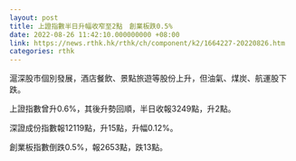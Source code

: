 ```yaml
---
layout: post
title: 上證指數半日升幅收窄至2點　創業板跌0.5%
date: 2022-08-26 11:42:10.000000000 +08:00
link: https://news.rthk.hk/rthk/ch/component/k2/1664227-20220826.htm
categories: rthk
---
```


滬深股市個別發展，酒店餐飲、景點旅遊等股份上升，但油氣、煤炭、航運股下跌。

上證指數曾升0.6%，其後升勢回順，半日收報3249點，升2點。

深證成份指數報12119點，升15點，升幅0.12%。

創業板指數倒跌0.5%，報2653點，跌13點。
